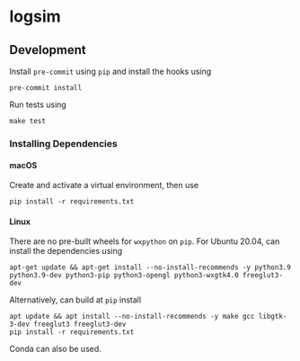 # logsim

## Development

Install `pre-commit` using `pip` and install the hooks using
```shell
pre-commit install
```

Run tests using
```shell
make test
```

### Installing Dependencies

#### macOS

Create and activate a virtual environment, then use 
```shell
pip install -r requirements.txt
```

#### Linux

There are no pre-built wheels for `wxpython` on `pip`. For Ubuntu 20.04, can install the dependencies using
```shell
apt-get update && apt-get install --no-install-recommends -y python3.9 python3.9-dev python3-pip python3-opengl python3-wxgtk4.0 freeglut3-dev
```
Alternatively, can build at `pip` install
```shell
apt update && apt install --no-install-recommends -y make gcc libgtk-3-dev freeglut3 freeglut3-dev
pip install -r requirements.txt
```
Conda can also be used.
